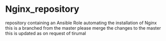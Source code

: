 # Nginx_repository
repository containing an Ansible Role automating the installation of Nginx
this is a branched from the master please merge the changes to the master 
this is updated as on request of tirumal
